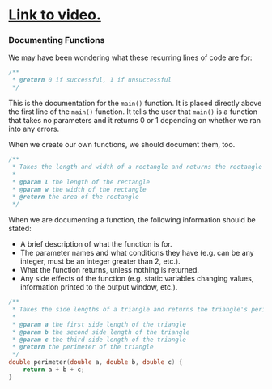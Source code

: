 # [Link to video.](https://www.youtube.com/watch?v=mRlGdYTCDfQ&list=PLVD25niNi0BkgQHyEFkuuBp_IQ4q67jIC)

### Documenting Functions

We may have been wondering what these recurring lines of code are for:

```cpp
/**
 * @return 0 if successful, 1 if unsuccessful
 */
```

This is the documentation for the `main()` function. It is placed directly above the first line of the `main()` function. It tells the user that `main()` is a function that takes no parameters and it returns 0 or 1 depending on whether we ran into any errors. 

When we create our own functions, we should document them, too.

```cpp
/**
 * Takes the length and width of a rectangle and returns the rectangle's area.
 *
 * @param l the length of the rectangle
 * @param w the width of the rectangle
 * @return the area of the rectangle
 */
```

When we are documenting a function, the following information should be stated:
* A brief description of what the function is for.
* The parameter names and what conditions they have (e.g. can be any integer, must be an integer greater than 2, etc.).
* What the function returns, unless nothing is returned.
* Any side effects of the function (e.g. static variables changing values, information printed to the output window, etc.).

```cpp
/**
 * Takes the side lengths of a triangle and returns the triangle's perimeter.
 *
 * @param a the first side length of the triangle
 * @param b the second side length of the triangle
 * @param c the third side length of the triangle
 * @return the perimeter of the triangle
 */ 
double perimeter(double a, double b, double c) {
    return a + b + c;
}
```
